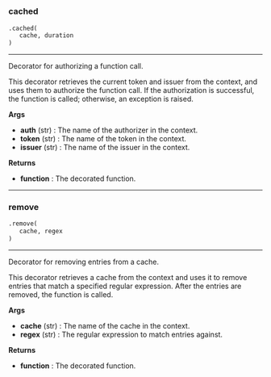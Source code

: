 #


### cached
```python
.cached(
   cache, duration
)
```

---
Decorator for authorizing a function call.

This decorator retrieves the current token and issuer from the context, and uses them to authorize the function call. If the authorization is successful, the function is called; otherwise, an exception is raised.


**Args**

* **auth** (str) : The name of the authorizer in the context.
* **token** (str) : The name of the token in the context.
* **issuer** (str) : The name of the issuer in the context.


**Returns**

* **function**  : The decorated function.


----


### remove
```python
.remove(
   cache, regex
)
```

---
Decorator for removing entries from a cache.

This decorator retrieves a cache from the context and uses it to remove entries that match a specified regular expression. After the entries are removed, the function is called.


**Args**

* **cache** (str) : The name of the cache in the context.
* **regex** (str) : The regular expression to match entries against.


**Returns**

* **function**  : The decorated function.

